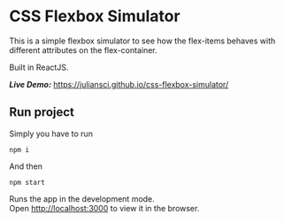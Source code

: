 # CSS Flexbox Simulator

This is a simple flexbox simulator to see how the flex-items behaves with different attributes on the flex-container.

Built in ReactJS.

***Live Demo:*** https://juliansci.github.io/css-flexbox-simulator/

## Run project

Simply you have to run

```
npm i
```

And then

```
npm start
```

Runs the app in the development mode.<br />
Open [http://localhost:3000](http://localhost:3000) to view it in the browser.
